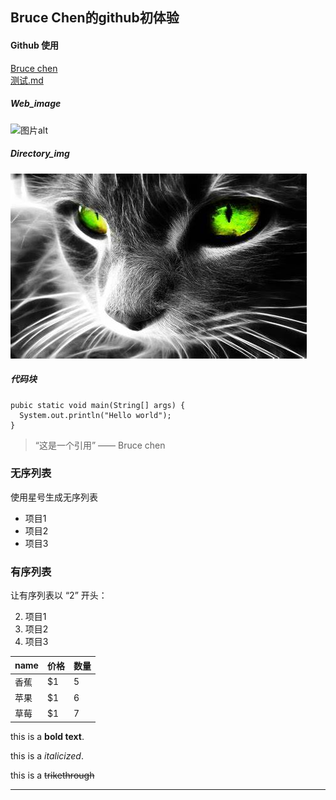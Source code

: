 <h2> Bruce Chen的github初体验</h2>
<h4> Github 使用</h4>
<a href="http://live.bilibili.com/24641999" title="Bruce chen">Bruce chen</a><br>
<a href="测试.md" title="测试">测试.md</a><br>
<h5> Web_image</h5>
<img src="https://images.pexels.com/photos/11464362/pexels-photo-11464362.jpeg?auto=compress&cs=tinysrgb&dpr=1&w=500" alt="图片alt" title="Web_image">
<h5> Directory_img</h5>
<img src="cat.jpg" alt="图片alt" title="Web_image">

<h5> 代码块 </h5>

    pubic static void main(String[] args) {
      System.out.println("Hello world");
    }

> “这是一个引用”  —— Bruce chen
### 无序列表

使用星号生成无序列表

* 项目1
* 项目2
* 项目3
### 有序列表

让有序列表以 “2” 开头：

2. 项目1
1. 项目2
0. 项目3

name | 价格 |  数量  
-|-|-
香蕉 | $1 | 5 |
苹果 | $1 | 6 |
草莓 | $1 | 7 |

this is a <strong>bold text</strong>.

this is a <em>italicized</em>.

this is a ~~trikethrough~~

***

